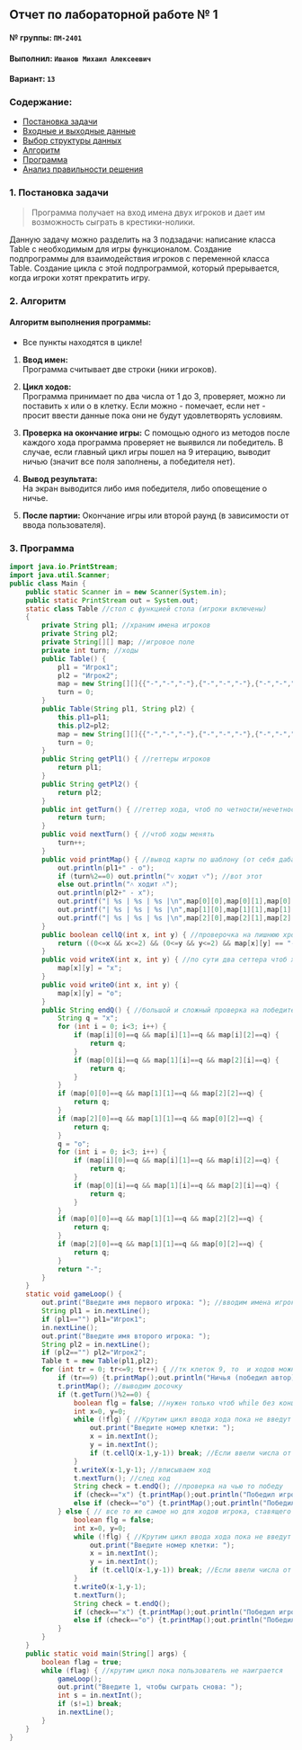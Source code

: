 ## Отчет по лабораторной работе № 1

#### № группы: `ПМ-2401`

#### Выполнил: `Иванов Михаил Алексеевич`

#### Вариант: `13`

### Cодержание:

- [Постановка задачи](#1-постановка-задачи)
- [Входные и выходные данные](#2-входные-и-выходные-данные)
- [Выбор структуры данных](#3-выбор-структуры-данных)
- [Алгоритм](#4-алгоритм)
- [Программа](#5-программа)
- [Анализ правильности решения](#6-анализ-правильности-решения)

### 1. Постановка задачи

> Программа получает на вход имена двух игроков и дает им возможность сыграть в крестики-нолики.

Данную задачу можно разделить на 3 подзадачи: написание класса Table с необходимым для игры функционалом. Создание подпрограммы для взаимодействия игроков с переменной класса Table. Создание цикла с этой подпрограммой, который прерывается, когда игроки хотят прекратить игру.

### 2. Алгоритм

#### Алгоритм выполнения программы:

- Все пункты находятся в цикле!
1. **Ввод имен:**  
   Программа считывает две строки (ники игроков).

2. **Цикл ходов:**  
   Программа принимает по два числа от 1 до 3, проверяет, можно ли поставить х или о в клетку. Если можно - помечает, если нет - просит ввести данные пока они не будут удовлетворять условиям.

3. **Проверка на окончание игры:**
    С помощью одного из методов после каждого хода программа проверяет не выявился ли победитель. В случае, если главный цикл игры пошел на 9 итерацию, выводит ничью (значит все поля заполнены, а победителя нет).

4. **Вывод результата:**  
   На экран выводится либо имя победителя, либо оповещение о ничье.
5. **После партии:**
   Окончание игры или второй раунд (в зависимости от ввода пользователя).

### 3. Программа

```java
import java.io.PrintStream;
import java.util.Scanner;
public class Main {
    public static Scanner in = new Scanner(System.in);
    public static PrintStream out = System.out;
    static class Table //стол с функцией стола (игроки включены)
    {
        private String pl1; //храним имена игроков
        private String pl2;
        private String[][] map; //игровое поле
        private int turn; //ходы
        public Table() {
            pl1 = "Игрок1";
            pl2 = "Игрок2";
            map = new String[][]{{"-","-","-"},{"-","-","-"},{"-","-","-"}};
            turn = 0;
        }
        public Table(String pl1, String pl2) {
            this.pl1=pl1;
            this.pl2=pl2;
            map = new String[][]{{"-","-","-"},{"-","-","-"},{"-","-","-"}};
            turn = 0;
        }
        public String getPl1() { //геттеры игроков
            return pl1;
        }
        public String getPl2() {
            return pl2;
        }
        public int getTurn() { //геттер хода, чтоб по четности/нечетности узнавать чей ход
            return turn;
        }
        public void nextTurn() { //чтоб ходы менять
            turn++;
        }
        public void printMap() { //вывод карты по шаблону (от себя дабавил указатель того, чей ход)
            out.println(pl1+" - o");
            if (turn%2==0) out.println("˅ ходит ˅"); //вот этот
            else out.println("˄ ходит ˄");
            out.println(pl2+" - x");
            out.printf("| %s | %s | %s |\n",map[0][0],map[0][1],map[0][2]);
            out.printf("| %s | %s | %s |\n",map[1][0],map[1][1],map[1][2]);
            out.printf("| %s | %s | %s |\n",map[2][0],map[2][1],map[2][2]);
        }
        public boolean cellQ(int x, int y) { //проверочка на лишнюю хромосому у пользователя (чтоб циферки нормальные вводил)
            return ((0<=x && x<=2) && (0<=y && y<=2) && map[x][y] == "-");
        }
        public void writeX(int x, int y) { //по сути два сеттера чтоб ходы на доске писать
            map[x][y] = "x";
        }
        public void writeO(int x, int y) {
            map[x][y] = "o";
        }
        public String endQ() { //большой и сложный проверка на победителя (проверка на ничью идет в основной программе)
            String q = "x";
            for (int i = 0; i<3; i++) {
                if (map[i][0]==q && map[i][1]==q && map[i][2]==q) {
                    return q;
                }
                if (map[0][i]==q && map[1][i]==q && map[2][i]==q) {
                    return q;
                }
            }
            if (map[0][0]==q && map[1][1]==q && map[2][2]==q) {
                return q;
            }
            if (map[2][0]==q && map[1][1]==q && map[0][2]==q) {
                return q;
            }
            q = "o";
            for (int i = 0; i<3; i++) {
                if (map[i][0]==q && map[i][1]==q && map[i][2]==q) {
                    return q;
                }
                if (map[0][i]==q && map[1][i]==q && map[2][i]==q) {
                    return q;
                }
            }
            if (map[0][0]==q && map[1][1]==q && map[2][2]==q) {
                return q;
            }
            if (map[2][0]==q && map[1][1]==q && map[0][2]==q) {
                return q;
            }
            return "-";
        }
    }
    static void gameLoop() {
        out.print("Введите имя первого игрока: "); //вводим имена игроков, если поля пустые то называем их насильно
        String pl1 = in.nextLine();
        if (pl1=="") pl1="Игрок1";
        in.nextLine();
        out.print("Введите имя второго игрока: ");
        String pl2 = in.nextLine();
        if (pl2=="") pl2="Игрок2";
        Table t = new Table(pl1,pl2);
        for (int tr = 0; tr<=9; tr++) { //тк клеток 9, то  и ходов можно сделать 9 (i от 0 до 8)
            if (tr==9) {t.printMap();out.println("Ничья (победил автор)");break;} //если доигрались до заполненной доски без победителя то ничья
            t.printMap(); //выводим досочку
            if (t.getTurn()%2==0) {
                boolean flg = false; //нужен только чтоб while без конца гонять
                int x=0, y=0;
                while (!flg) { //Крутим цикл ввода хода пока не введут что то вменяемое (см. условия в cellQ)
                    out.print("Введите номер клетки: ");
                    x = in.nextInt();
                    y = in.nextInt();
                    if (t.cellQ(x-1,y-1)) break; //Если ввели числа от 1 до 3 и эта клетка не занята, то цикл прерываем
                }
                t.writeX(x-1,y-1); //вписываем ход
                t.nextTurn(); //след ход
                String check = t.endQ(); //проверка на чью то победу
                if (check=="x") {t.printMap();out.println("Победил игрок " + t.getPl2());break;}
                else if (check=="o") {t.printMap();out.println("Победил игрок " + t.getPl1());break;}
            } else { // все то же самое но для ходов игрока, ставящего нолики
                boolean flg = false;
                int x=0, y=0;
                while (!flg) { //Крутим цикл ввода хода пока не введут что то вменяемое (см. условия в cellQ)
                    out.print("Введите номер клетки: ");
                    x = in.nextInt();
                    y = in.nextInt();
                    if (t.cellQ(x-1,y-1)) break; //Если ввели числа от 1 до 3 и эта клетка не занята, то цикл прерываем
                }
                t.writeO(x-1,y-1);
                t.nextTurn();
                String check = t.endQ();
                if (check=="x") {t.printMap();out.println("Победил игрок " + t.getPl2());break;}
                else if (check=="o") {t.printMap();out.println("Победил игрок " + t.getPl1());break;}
            }
        }
    }
    public static void main(String[] args) {
        boolean flag = true;
        while (flag) { //крутим цикл пока пользователь не наиграется
            gameLoop();
            out.print("Введите 1, чтобы сыграть снова: ");
            int s = in.nextInt();
            if (s!=1) break;
            in.nextLine();
        }
    }
}

